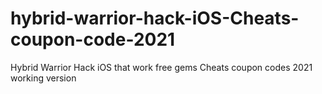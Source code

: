# hybrid-warrior-hack-iOS-Cheats-coupon-code-2021
Hybrid Warrior Hack iOS that work free gems Cheats coupon codes 2021 working version
